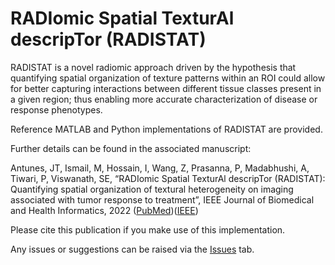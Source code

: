 # RADIomic Spatial TexturAl descripTor (RADISTAT)

RADISTAT is a novel radiomic approach driven by the hypothesis that quantifying spatial organization of texture patterns within an ROI could allow for better capturing interactions between different tissue classes present in a given region; thus enabling more accurate characterization of disease or response phenotypes.

Reference MATLAB and Python implementations of RADISTAT are provided.

Further details can be found in the associated manuscript:

Antunes, JT, Ismail, M, Hossain, I, Wang, Z, Prasanna, P, Madabhushi, A, Tiwari, P, Viswanath, SE, “RADIomic Spatial TexturAl descripTor (RADISTAT): Quantifying spatial organization of textural heterogeneity on imaging associated with tumor response to treatment”, IEEE Journal of Biomedical and Health Informatics, 2022 \([PubMed](https://pubmed.ncbi.nlm.nih.gov/35085099/)\)\([IEEE](https://doi.org/10.1109/JBHI.2022.3146778O)\)

Please cite this publication if you make use of this implementation.

Any issues or suggestions can be raised via the [Issues](https://github.com/ccipd/RADISTAT/issues) tab.
